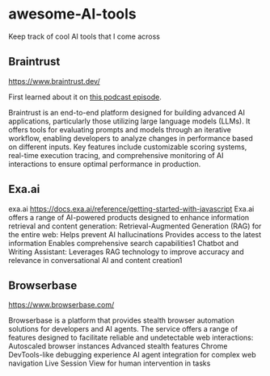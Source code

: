 # awesome-AI-tools
Keep track of cool AI tools that I come across


## Braintrust
https://www.braintrust.dev/

First learned about it on [this podcast episode]("https://www.youtube.com/watch?v=w3EgivXEVxA&t=2702s").

Braintrust is an end-to-end platform designed for building advanced AI applications, particularly those utilizing large language models (LLMs). It offers tools for evaluating prompts and models through an iterative workflow, enabling developers to analyze changes in performance based on different inputs. Key features include customizable scoring systems, real-time execution tracing, and comprehensive monitoring of AI interactions to ensure optimal performance in production.


## Exa.ai
exa.ai
https://docs.exa.ai/reference/getting-started-with-javascript
Exa.ai offers a range of AI-powered products designed to enhance information retrieval and content generation:
Retrieval-Augmented Generation (RAG) for the entire web:
Helps prevent AI hallucinations
Provides access to the latest information
Enables comprehensive search capabilities1
Chatbot and Writing Assistant:
Leverages RAG technology to improve accuracy and relevance in conversational AI and content creation1

## Browserbase
https://www.browserbase.com/

Browserbase is a platform that provides stealth browser automation solutions for developers and AI agents. The service offers a range of features designed to facilitate reliable and undetectable web interactions:
Autoscaled browser instances
Advanced stealth features
Chrome DevTools-like debugging experience
AI agent integration for complex web navigation
Live Session View for human intervention in tasks
